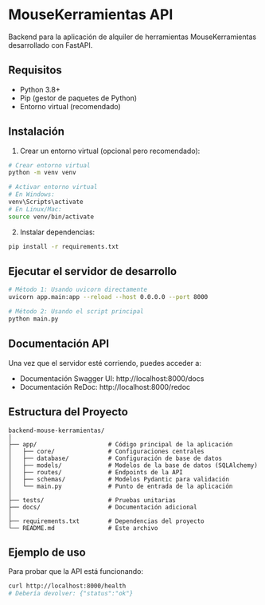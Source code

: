 # MouseKerramientas API

Backend para la aplicación de alquiler de herramientas MouseKerramientas desarrollado con FastAPI.

## Requisitos

- Python 3.8+
- Pip (gestor de paquetes de Python)
- Entorno virtual (recomendado)

## Instalación

1. Crear un entorno virtual (opcional pero recomendado):

```bash
# Crear entorno virtual
python -m venv venv

# Activar entorno virtual
# En Windows:
venv\Scripts\activate
# En Linux/Mac:
source venv/bin/activate
```

2. Instalar dependencias:

```bash
pip install -r requirements.txt
```

## Ejecutar el servidor de desarrollo

```bash
# Método 1: Usando uvicorn directamente
uvicorn app.main:app --reload --host 0.0.0.0 --port 8000

# Método 2: Usando el script principal
python main.py
```

## Documentación API

Una vez que el servidor esté corriendo, puedes acceder a:

- Documentación Swagger UI: http://localhost:8000/docs
- Documentación ReDoc: http://localhost:8000/redoc

## Estructura del Proyecto

```
backend-mouse-kerramientas/
│
├── app/                    # Código principal de la aplicación
│   ├── core/               # Configuraciones centrales
│   ├── database/           # Configuración de base de datos
│   ├── models/             # Modelos de la base de datos (SQLAlchemy)
│   ├── routes/             # Endpoints de la API
│   ├── schemas/            # Modelos Pydantic para validación
│   └── main.py             # Punto de entrada de la aplicación
│
├── tests/                  # Pruebas unitarias
├── docs/                   # Documentación adicional
│
├── requirements.txt        # Dependencias del proyecto
└── README.md               # Este archivo
```

## Ejemplo de uso

Para probar que la API está funcionando:

```bash
curl http://localhost:8000/health
# Debería devolver: {"status":"ok"}
```